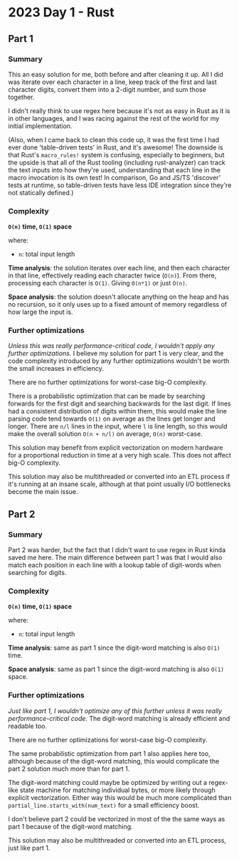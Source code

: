# 2023 Day 1 - Rust

## Part 1

### Summary

This an easy solution for me, both before and after cleaning it up. All I did was iterate over each character in a line, keep track of the first and last character digits, convert them into a 2-digit number, and sum those together.

I didn't really think to use regex here because it's not as easy in Rust as it is in other languages, and I was racing against the rest of the world for my initial implementation.

(Also, when I came back to clean this code up, it was the first time I had ever done 'table-driven tests' in Rust, and it's awesome! The downside is that Rust's `macro_rules!` system is confusing, especially to beginners, but the upside is that all of the Rust tooling (including rust-analyzer) can track the text inputs into how they're used, understanding that each line in the macro invocation is its own test! In comparison, Go and JS/TS 'discover' tests at runtime, so table-driven tests have less IDE integration since they're not statically defined.)

### Complexity

**`O(n)` time, `O(1)` space**

where:

- `n`: total input length

**Time analysis**: the solution iterates over each line, and then each character in that line, effectively reading each character twice (`O(n)`). From there, processing each character is `O(1)`. Giving `O(n*1)` or just `O(n)`.

**Space analysis**: the solution doesn't allocate anything on the heap and has no recursion, so it only uses up to a fixed amount of memory regardless of how large the input is.

### Further optimizations

*Unless this was really performance-critical code, I wouldn't apply any further optimizations.* I believe my solution for part 1 is very clear, and the code complexity introduced by any further optimizations wouldn't be worth the small increases in efficiency.

There are no further optimizations for worst-case big-O complexity.

There is a probabilistic optimization that can be made by searching forwards for the first digit and searching backwards for the last digit. If lines had a consistent distribution of digits within them, this would make the line parsing code tend towards `O(1)` on average as the lines get longer and longer. There are `n/l` lines in the input, where `l` is line length, so this would make the overall solution `O(n + n/l)` on average, `O(n)` worst-case.

This solution may benefit from explicit vectorization on modern hardware for a proportional reduction in time at a very high scale. This does not affect big-O complexity.

This solution may also be multithreaded or converted into an ETL process if it's running at an insane scale, although at that point usually I/O bottlenecks become the main issue.

## Part 2

### Summary

Part 2 was harder, but the fact that I didn't want to use regex in Rust kinda saved me here. The main difference between part 1 was that I would also match each position in each line with a lookup table of digit-words when searching for digits.

### Complexity

**`O(n)` time, `O(1)` space**

where:

- `n`: total input length

**Time analysis**: same as part 1 since the digit-word matching is also `O(1)` time.

**Space analysis**: same as part 1 since the digit-word matching is also `O(1)` space.

### Further optimizations

*Just like part 1, I wouldn't optimize any of this further unless it was really performance-critical code.* The digit-word matching is already efficient and readable too.

There are no further optimizations for worst-case big-O complexity.

The same probabilistic optimization from part 1 also applies here too, although because of the digit-word matching, this would complicate the part 2 solution much more than for part 1.

The digit-word matching could maybe be optimized by writing out a regex-like state machine for matching individual bytes, or more likely through explicit vectorization. Either way this would be much more complicated than `partial_line.starts_with(num_text)` for a small efficiency boost.

I don't believe part 2 could be vectorized in most of the the same ways as part 1 because of the digit-word matching.

This solution may also be multithreaded or converted into an ETL process, just like part 1.
